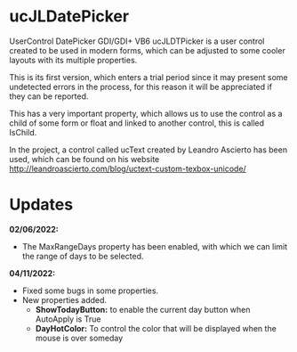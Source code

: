 # ucJLDatePicker
UserControl DatePicker GDI/GDI+ VB6
ucJLDTPicker is a user control created to be used in modern forms, which can be adjusted to some cooler layouts with its multiple properties.

This is its first version, which enters a trial period since it may present some undetected errors in the process, for this reason it will be appreciated if they can be reported.

This has a very important property, which allows us to use the control as a child of some form or float and linked to another control, this is called IsChild.

In the project, a control called ucText created by Leandro Ascierto has been used, which can be found on his website http://leandroascierto.com/blog/uctext-custom-texbox-unicode/


# Updates

**02/06/2022:**
  - The MaxRangeDays property has been enabled, with which we can limit the range of days to be selected.

**04/11/2022:**
  - Fixed some bugs in some properties.
  - New properties added.
    - **ShowTodayButton:** to enable the current day button when AutoApply is True
    - **DayHotColor:** To control the color that will be displayed when the mouse is over someday
